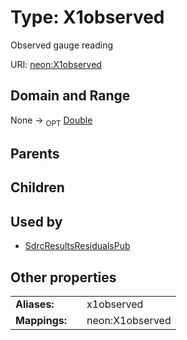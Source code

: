 
# Type: X1observed


Observed gauge reading

URI: [neon:X1observed](https://data.neonscience.org/X1observed)


## Domain and Range

None ->  <sub>OPT</sub> [Double](types/Double.md)

## Parents


## Children


## Used by

 * [SdrcResultsResidualsPub](SdrcResultsResidualsPub.md)

## Other properties

|  |  |  |
| --- | --- | --- |
| **Aliases:** | | x1observed |
| **Mappings:** | | neon:X1observed |

